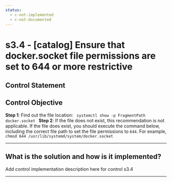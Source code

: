 ```yaml
---
status:
  - c-not-implemented
  - c-not-documented
---
```


# s3.4 - \[catalog\] Ensure that docker.socket file permissions are set to 644 or more restrictive

## Control Statement

## Control Objective

**Step 1**: Find out the file location:  ```  systemctl show -p FragmentPath docker.socket  ```    **Step 2**: If the file does not exist, this recommendation is not applicable. If the file does exist, you should execute the command below, including the correct file path to set the file permissions to `644`.    For example,  ```  chmod 644 /usr/lib/systemd/system/docker.socket  ```

______________________________________________________________________

## What is the solution and how is it implemented?

Add control implementation description here for control s3.4

______________________________________________________________________
